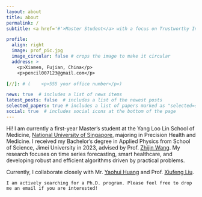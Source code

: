 ```yaml
---
layout: about
title: about
permalink: /
subtitle: <a href='#'>Master Student</a> with a focus on Trustworthy Intelligence in Medicine.

profile:
  align: right
  image: prof_pic.jpg
  image_circular: false # crops the image to make it circular
  address: >
    <p>Xiamen, Fujian, China</p>
    <p>pencil007123@gmail.com</p>

[//]: # (    <p>555 your office number</p>)

news: true  # includes a list of news items
latest_posts: false  # includes a list of the newest posts
selected_papers: true # includes a list of papers marked as "selected={true}"
social: true  # includes social icons at the bottom of the page
---
```


Hi! I am currently a first-year Master’s student at the Yang Loo Lin School of Medicine, [National University of Singapore](https://medicine.nus.edu.sg/), 
majoring in Precision Health and Medicine. I received my Bachelor’s degree in Applied Physics from School of Science, Jimei University in 2023, advised by Prof. [Zhijin Wang](https://scholar.google.com/citations?user=rKUpBpMAAAAJ&hl=en). 
My research focuses on time series forecasting, smart healthcare, and developing robust and efficient algorithms driven by practical problems.

[//]: # (Link to your social media connections, too. This theme is set up to use [Font Awesome icons]&#40;http://fortawesome.github.io/Font-Awesome/&#41; and [Academicons]&#40;https://jpswalsh.github.io/academicons/&#41;, like the ones below. Add your Facebook, Twitter, LinkedIn, Google Scholar, or just disable all of them.)
Currently, I collaborate closely with Mr. [Yaohui Huang](https://scholar.google.com/citations?user=cl5HYUEAAAAJ&hl=en) and Prof. [Xiufeng Liu](https://scholar.google.com/citations?user=pbf7EH4AAAAJ&hl=en).

`I am actively searching for a Ph.D. program. Please feel free to drop me an email if you are interested!`